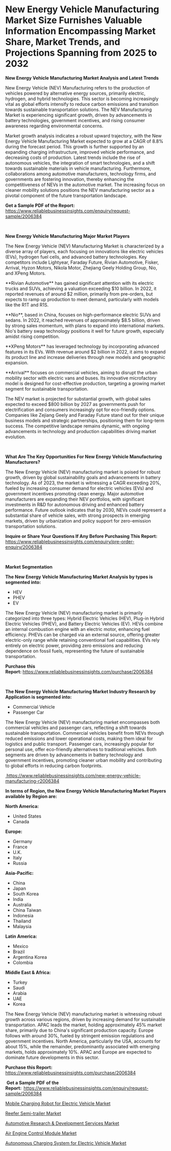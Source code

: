 <p><h1>New Energy Vehicle Manufacturing Market Size Furnishes Valuable Information Encompassing Market Share, Market Trends, and Projections Spanning from 2025 to 2032</h1></p><p><strong>New Energy Vehicle Manufacturing Market Analysis and Latest Trends</strong></p>
<p><p>New Energy Vehicle (NEV) Manufacturing refers to the production of vehicles powered by alternative energy sources, primarily electric, hydrogen, and hybrid technologies. This sector is becoming increasingly vital as global efforts intensify to reduce carbon emissions and transition towards sustainable transportation solutions. The NEV Manufacturing Market is experiencing significant growth, driven by advancements in battery technologies, government incentives, and rising consumer awareness regarding environmental concerns. </p><p>Market growth analysis indicates a robust upward trajectory, with the New Energy Vehicle Manufacturing Market expected to grow at a CAGR of 8.8% during the forecast period. This growth is further supported by an expanding charging infrastructure, improved vehicle performance, and decreasing costs of production. Latest trends include the rise of autonomous vehicles, the integration of smart technologies, and a shift towards sustainable materials in vehicle manufacturing. Furthermore, collaborations among automotive manufacturers, technology firms, and governments are fostering innovation, thereby enhancing the competitiveness of NEVs in the automotive market. The increasing focus on cleaner mobility solutions positions the NEV manufacturing sector as a pivotal component of the future transportation landscape.</p></p>
<p><strong>Get a Sample PDF of the Report:&nbsp;</strong> <a href="https://www.reliablebusinessinsights.com/enquiry/request-sample/2006384?utm_campaign=1106&utm_medium=2&utm_source=Github&utm_content=ia&utm_term=31032025&utm_id=new-energy-vehicle-manufacturing">https://www.reliablebusinessinsights.com/enquiry/request-sample/2006384</a></p>
<p>&nbsp;</p>
<p><strong>New Energy Vehicle Manufacturing Major Market Players</strong></p>
<p><p>The New Energy Vehicle (NEV) Manufacturing Market is characterized by a diverse array of players, each focusing on innovations like electric vehicles (EVs), hydrogen fuel cells, and advanced battery technologies. Key competitors include Lightyear, Faraday Future, Rivian Automotive, Fisker, Arrival, Hyzon Motors, Nikola Motor, Zhejiang Geely Holding Group, Nio, and XPeng Motors.</p><p>**Rivian Automotive** has gained significant attention with its electric trucks and SUVs, achieving a valuation exceeding $10 billion. In 2022, it reported revenues of around $2 million, primarily from pre-orders, but expects to ramp up production to meet demand, particularly with models like the R1T and R1S.</p><p>**Nio**, based in China, focuses on high-performance electric SUVs and sedans. In 2022, it reached revenues of approximately $8.5 billion, driven by strong sales momentum, with plans to expand into international markets. Nio's battery swap technology positions it well for future growth, especially amidst rising competition.</p><p>**XPeng Motors** has leveraged technology by incorporating advanced features in its EVs. With revenue around $2 billion in 2022, it aims to expand its product line and increase deliveries through new models and geographic expansion. </p><p>**Arrival** focuses on commercial vehicles, aiming to disrupt the urban mobility sector with electric vans and buses. Its innovative microfactory model is designed for cost-effective production, targeting a growing market segment for sustainable transportation.</p><p>The NEV market is projected for substantial growth, with global sales expected to exceed $800 billion by 2027 as governments push for electrification and consumers increasingly opt for eco-friendly options. Companies like Zejiang Geely and Faraday Future stand out for their unique business models and strategic partnerships, positioning them for long-term success. The competitive landscape remains dynamic, with ongoing advancements in technology and production capabilities driving market evolution.</p></p>
<p>&nbsp;</p>
<p><strong>What Are The Key Opportunities For New Energy Vehicle Manufacturing Manufacturers?</strong></p>
<p><p>The New Energy Vehicle (NEV) manufacturing market is poised for robust growth, driven by global sustainability goals and advancements in battery technology. As of 2023, the market is witnessing a CAGR exceeding 20%, fueled by increasing consumer demand for electric vehicles (EVs) and government incentives promoting clean energy. Major automotive manufacturers are expanding their NEV portfolios, with significant investments in R&D for autonomous driving and enhanced battery performance. Future outlook indicates that by 2030, NEVs could represent a substantial share of vehicle sales, with strong prospects in emerging markets, driven by urbanization and policy support for zero-emission transportation solutions.</p></p>
<p><strong>Inquire or Share Your Questions If Any Before Purchasing This Report:</strong> <a href="https://www.reliablebusinessinsights.com/enquiry/pre-order-enquiry/2006384?utm_campaign=1106&utm_medium=2&utm_source=Github&utm_content=ia&utm_term=31032025&utm_id=new-energy-vehicle-manufacturing">https://www.reliablebusinessinsights.com/enquiry/pre-order-enquiry/2006384</a></p>
<p>&nbsp;</p>
<p><strong>Market Segmentation</strong></p>
<p><strong>The New Energy Vehicle Manufacturing Market Analysis by types is segmented into:</strong></p>
<p><ul><li>HEV</li><li>PHEV</li><li>EV</li></ul></p>
<p><p>The New Energy Vehicle (NEV) manufacturing market is primarily categorized into three types: Hybrid Electric Vehicles (HEV), Plug-in Hybrid Electric Vehicles (PHEV), and Battery Electric Vehicles (EV). HEVs combine an internal combustion engine with an electric motor, enhancing fuel efficiency. PHEVs can be charged via an external source, offering greater electric-only range while retaining conventional fuel capabilities. EVs rely entirely on electric power, providing zero emissions and reducing dependence on fossil fuels, representing the future of sustainable transportation.</p></p>
<p><strong>Purchase this Report:&nbsp;</strong><a href="https://www.reliablebusinessinsights.com/purchase/2006384?utm_campaign=1106&utm_medium=2&utm_source=Github&utm_content=ia&utm_term=31032025&utm_id=new-energy-vehicle-manufacturing">https://www.reliablebusinessinsights.com/purchase/2006384</a></p>
<p>&nbsp;</p>
<p><strong>The New Energy Vehicle Manufacturing Market Industry Research by Application is segmented into:</strong></p>
<p><ul><li>Commercial Vehicle</li><li>Passenger Car</li></ul></p>
<p><p>The New Energy Vehicle (NEV) manufacturing market encompasses both commercial vehicles and passenger cars, reflecting a shift towards sustainable transportation. Commercial vehicles benefit from NEVs through reduced emissions and lower operational costs, making them ideal for logistics and public transport. Passenger cars, increasingly popular for personal use, offer eco-friendly alternatives to traditional vehicles. Both segments are driven by advancements in battery technology and government incentives, promoting cleaner urban mobility and contributing to global efforts in reducing carbon footprints.</p></p>
<p><a href="https://www.reliablebusinessinsights.com/new-energy-vehicle-manufacturing-r2006384?utm_campaign=1106&utm_medium=2&utm_source=Github&utm_content=ia&utm_term=31032025&utm_id=new-energy-vehicle-manufacturing">&nbsp;https://www.reliablebusinessinsights.com/new-energy-vehicle-manufacturing-r2006384</a></p>
<p><strong>In terms of Region, the New Energy Vehicle Manufacturing Market Players available by Region are:</strong></p>
<p>
    <p> <strong> North America: </strong>
        <ul>
            <li>United States</li>
            <li>Canada</li>
        </ul>
        </p> 
    <p> <strong> Europe: </strong>
        <ul>
            <li>Germany</li>
            <li>France</li>
            <li>U.K.</li>
            <li>Italy</li>
            <li>Russia</li>
        </ul>
        </p> 
    <p> <strong> Asia-Pacific: </strong>
        <ul>
            <li>China</li>
            <li>Japan</li>
            <li>South Korea</li>
            <li>India</li>
            <li>Australia</li>
            <li>China Taiwan</li>
            <li>Indonesia</li>
            <li>Thailand</li>
            <li>Malaysia</li>
        </ul>
        </p> 
    <p> <strong> Latin America: </strong>
        <ul>
            <li>Mexico</li>
            <li>Brazil</li>
            <li>Argentina Korea</li>
            <li>Colombia</li>
        </ul>
        </p> 
    <p> <strong> Middle East & Africa: </strong>
        <ul>
            <li>Turkey</li>
            <li>Saudi</li>
            <li>Arabia</li>
            <li>UAE</li>
            <li>Korea</li>
        </ul>
    </p>
    </p>
<p><p>The New Energy Vehicle (NEV) manufacturing market is witnessing robust growth across various regions, driven by increasing demand for sustainable transportation. APAC leads the market, holding approximately 45% market share, primarily due to China's significant production capacity. Europe follows with around 30%, fueled by stringent emission regulations and government incentives. North America, particularly the USA, accounts for about 15%, while the remainder, predominantly associated with emerging markets, holds approximately 10%. APAC and Europe are expected to dominate future developments in this sector.</p></p>
<p><strong>Purchase this Report: </strong><a href="https://www.reliablebusinessinsights.com/purchase/2006384?utm_campaign=1106&utm_medium=2&utm_source=Github&utm_content=ia&utm_term=31032025&utm_id=new-energy-vehicle-manufacturing">https://www.reliablebusinessinsights.com/purchase/2006384</a></p>
<p>&nbsp;<strong>Get a Sample PDF of the Report:&nbsp;&nbsp;</strong><a href="https://www.reliablebusinessinsights.com/enquiry/request-sample/2006384?utm_campaign=1106&utm_medium=2&utm_source=Github&utm_content=ia&utm_term=31032025&utm_id=new-energy-vehicle-manufacturing">https://www.reliablebusinessinsights.com/enquiry/request-sample/2006384</a></p>
<p><strong></strong></p>
<p><p><a href="https://github.com/rumaskdallys2/Market-Research-Report-List-1/blob/main/mobile-charging-robot-for-electric-vehicle-market.md?utm_campaign=1106&utm_medium=2&utm_source=Github&utm_content=ia&utm_term=31032025&utm_id=new-energy-vehicle-manufacturing">Mobile Charging Robot for Electric Vehicle Market</a></p><p><a href="https://github.com/rjaibiagha/Market-Research-Report-List-1/blob/main/reefer-semi-trailer-market.md?utm_campaign=1106&utm_medium=2&utm_source=Github&utm_content=ia&utm_term=31032025&utm_id=new-energy-vehicle-manufacturing">Reefer Semi-trailer Market</a></p><p><a href="https://github.com/trenkkwasek84/Market-Research-Report-List-1/blob/main/automotive-research-development-services-market.md?utm_campaign=1106&utm_medium=2&utm_source=Github&utm_content=ia&utm_term=31032025&utm_id=new-energy-vehicle-manufacturing">Automotive Research & Development Services Market</a></p><p><a href="https://github.com/brinnoifon/Market-Research-Report-List-1/blob/main/air-engine-control-module-market.md?utm_campaign=1106&utm_medium=2&utm_source=Github&utm_content=ia&utm_term=31032025&utm_id=new-energy-vehicle-manufacturing">Air Engine Control Module Market</a></p><p><a href="https://github.com/godekkutero4/Market-Research-Report-List-1/blob/main/autonomous-charging-system-for-electric-vehicle-market.md?utm_campaign=1106&utm_medium=2&utm_source=Github&utm_content=ia&utm_term=31032025&utm_id=new-energy-vehicle-manufacturing">Autonomous Charging System for Electric Vehicle Market</a></p></p>